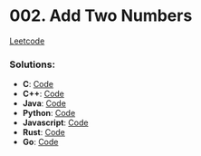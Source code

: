 # 002. Add Two Numbers

[Leetcode](https://leetcode.com/problems/add-two-numbers)

### Solutions:

- **C**:            [Code](./main.c)
- **C++**:          [Code](./main.cpp)
- **Java**:         [Code](./Main.java)
- **Python**:       [Code](./main.py)
- **Javascript**:   [Code](./main.js)
- **Rust**:         [Code](./main.rs)
- **Go**:           [Code](./main.go)